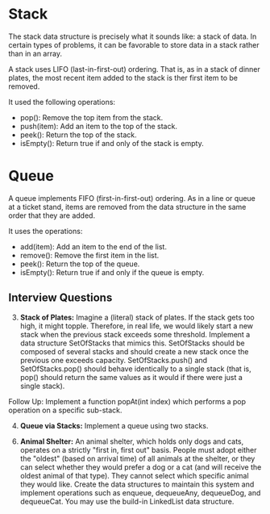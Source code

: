 # Stack

The stack data structure is precisely what it sounds like: a stack of data. In certain types of problems, it can be favorable to store data in a stack rather than in an array.

A stack uses LIFO (last-in-first-out) ordering. That is, as in a stack of dinner plates, the most recent item added to the stack is ther first item to be removed.

It used the following operations:

- pop(): Remove the top item from the stack.
- push(item): Add an item to the top of the stack.
- peek(): Return the top of the stack.
- isEmpty(): Return true if and only of the stack is empty.

# Queue

A queue implements FIFO (first-in-first-out) ordering. As in a line or queue at a ticket stand, items are removed from the data structure in the same order that they are added.

It uses the operations:

- add(item): Add an item to the end of the list.
- remove(): Remove the first item in the list.
- peek(): Return the top of the queue.
- isEmpty(): Return true if and only if the queue is empty.

## Interview Questions

<!-- 1. **Three in One:** Describe how you could use a singly array to implement three stacks. -->

<!-- 2. **Stack Min:** How would you design a stack which, in addition to push and pop, has a function min which returns the minimum element? Push, pop, and min should all operate in O(1) time. -->

3. **Stack of Plates:** Imagine a (literal) stack of plates. If the stack gets too high, it might topple. Therefore, in real life, we would likely start a new stack when the previous stack exceeds some threshold. Implement a data structure SetOfStacks that mimics this. SetOfStacks should be composed of several stacks and should create a new stack once the previous one exceeds capacity. SetOfStacks.push() and SetOfStacks.pop() should behave identically to a single stack (that is, pop() should return the same values as it would if there were just a single stack).

Follow Up:
Implement a function popAt(int index) which performs a pop operation on a specific sub-stack.

4. **Queue via Stacks:** Implement a queue using two stacks.

<!-- 5. **Sort Stack:** Write a program to sort a stack such that the smallest items are on the top. You can use an additional temporary stack, but you may not copy the elements into any other data structure (such as an array). The stack supports the following operations: push, peek, and isEmpty. -->

6. **Animal Shelter:** An animal shelter, which holds only dogs and cats, operates on a strictly "first in, first out" basis. People must adopt either the "oldest" (based on arrival time) of all animals at the shelter, or they can select whether they would prefer a dog or a cat (and will receive the oldest animal of that type). They cannot select which specific animal they would like. Create the data structures to maintain this system and implement operations such as enqueue, dequeueAny, dequeueDog, and dequeueCat. You may use the build-in LinkedList data structure.
